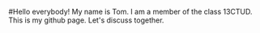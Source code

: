 #Hello everybody! My name is Tom. I am a member of the class 13CTUD. This is my github page. Let's discuss together.
